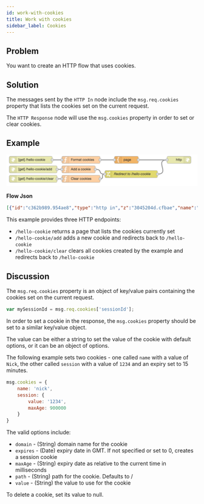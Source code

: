 ```yaml
---
id: work-with-cookies
title: Work with cookies
sidebar_label: Cookies
---
```


## Problem

You want to create an HTTP flow that uses cookies.

## Solution

The messages sent by the <code class="node">HTTP In</code> node include the
`msg.req.cookies` property that lists the cookies set on the current request.

The <code class="node">HTTP Response</code> node will use the `msg.cookies` property
in order to set or clear cookies.

## Example

![](../assets/httpEndpoints/work-with-cookies.png)

<b>Flow Json</b>
~~~json
[{"id":"c362b989.954ae8","type":"http in","z":"3045204d.cfbae","name":"","url":"/hello-cookie","method":"get","swaggerDoc":"","x":130,"y":1020,"wires":[["21ddf71f.d00518"]]},{"id":"21ddf71f.d00518","type":"function","z":"3045204d.cfbae","name":"Format cookies","func":"msg.payload = JSON.stringify(msg.req.cookies,null,4);\nreturn msg;","outputs":1,"noerr":0,"x":340,"y":1020,"wires":[["f3aa98c1.befc18"]]},{"id":"f3aa98c1.befc18","type":"template","z":"3045204d.cfbae","name":"page","field":"payload","fieldType":"msg","format":"handlebars","syntax":"mustache","template":"<html>\n    <head></head>\n    <body>\n        <h1>Cookies</h1>\n        <p></p><a href=\"hello-cookie/add\">Add a cookie</a> &bull; <a href=\"hello-cookie/clear\">Clear cookies</a></p>\n        <pre>{{ payload }}</pre>\n    </body>\n</html>","x":530,"y":1020,"wires":[["f52e2880.180968"]]},{"id":"f52e2880.180968","type":"http response","z":"3045204d.cfbae","name":"","x":750,"y":1020,"wires":[]},{"id":"9a2a9a4.0fc0768","type":"change","z":"3045204d.cfbae","name":"Redirect to /hello-cookie","rules":[{"t":"set","p":"statusCode","pt":"msg","to":"302","tot":"num"},{"t":"set","p":"headers","pt":"msg","to":"{}","tot":"json"},{"t":"set","p":"headers.location","pt":"msg","to":"/hello-cookie","tot":"str"}],"action":"","property":"","from":"","to":"","reg":false,"x":550,"y":1080,"wires":[["f52e2880.180968"]]},{"id":"afefb90.53dcf48","type":"function","z":"3045204d.cfbae","name":"Add a cookie","func":"msg.cookies = { };\nmsg.cookies[\"demo-\"+(Math.floor(Math.random()*1000))] = Date.now();\nreturn msg;","outputs":1,"noerr":0,"x":330,"y":1060,"wires":[["9a2a9a4.0fc0768"]]},{"id":"d5205a2c.db9018","type":"function","z":"3045204d.cfbae","name":"Clear cookies","func":"// Find demo cookies and clear them\nvar cookieNames = Object.keys(msg.req.cookies).filter(function(cookieName) { return /^demo-/.test(cookieName);});\nmsg.cookies = {};\n\ncookieNames.forEach(function(cookieName) {\n    msg.cookies[cookieName] = null;\n});\n\nreturn msg;","outputs":1,"noerr":0,"x":340,"y":1100,"wires":[["9a2a9a4.0fc0768"]]},{"id":"fda60c66.04975","type":"http in","z":"3045204d.cfbae","name":"","url":"/hello-cookie/add","method":"get","swaggerDoc":"","x":140,"y":1060,"wires":[["afefb90.53dcf48"]]},{"id":"35285a76.1f8636","type":"http in","z":"3045204d.cfbae","name":"","url":"/hello-cookie/clear","method":"get","swaggerDoc":"","x":140,"y":1100,"wires":[["d5205a2c.db9018"]]}]
~~~



This example provides three HTTP endpoints:

 - `/hello-cookie` returns a page that lists the cookies currently set
 - `/hello-cookie/add` adds a new cookie and redirects back to `/hello-cookie`
 - `/hello-cookie/clear` clears all cookies created by the example and redirects back to `/hello-cookie`

## Discussion

The `msg.req.cookies` property is an object of key/value pairs containing the cookies
set on the current request.

~~~javascript
var mySessionId = msg.req.cookies['sessionId'];
~~~

In order to set a cookie in the response, the `msg.cookies` property should be set
to a similar key/value object.

The value can be either a string to set the value of the cookie with default
options, or it can be an object of options.

The following example sets two cookies - one called `name` with a value of `Nick`, the other called `session` with a value of `1234` and an expiry set to 15 minutes.

~~~javascript
msg.cookies = {
    name: 'nick',
    session: {
        value: '1234',
        maxAge: 900000
    }
}
~~~

The valid options include:

- `domain` - (String) domain name for the cookie
- `expires` - (Date) expiry date in GMT. If not specified or set to 0, creates a session cookie
- `maxAge` - (String) expiry date as relative to the current time in milliseconds
- `path` - (String) path for the cookie. Defaults to /
- `value` - (String) the value to use for the cookie

To delete a cookie, set its value to null.
